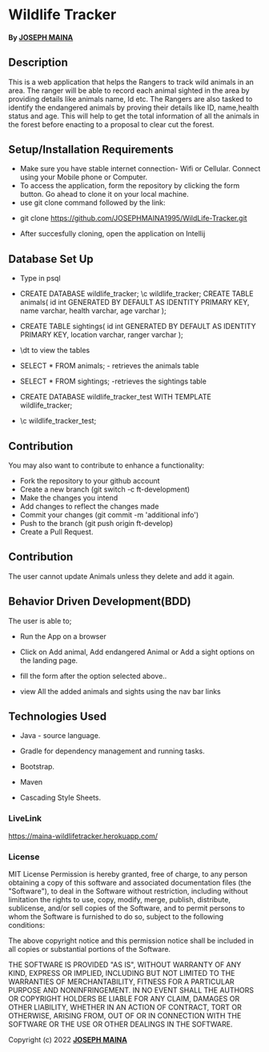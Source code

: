 # Wildlife Tracker

#### By **[JOSEPH MAINA](https://github.com/JOSEPHMAINA1995)**

## Description

This is a web application that helps the Rangers to track wild animals in an area. The ranger will be able to record each animal sighted in the area by providing details like animals name, Id etc. The Rangers are also tasked to identify the endangered animals by proving their details like ID, name,health status and age.  This will help to get the total information of all the animals in the forest before enacting to a proposal to clear cut the forest.

## Setup/Installation Requirements

- Make sure you have stable internet connection- Wifi or Cellular. Connect using your Mobile phone or Computer.
- To access the application, form the repository by clicking the form button. Go ahead to clone it on your local machine.
- use git clone command followed by the link: 
* git clone https://github.com/JOSEPHMAINA1995/WildLife-Tracker.git
- After succesfully cloning, open the application on Intellij

## Database Set Up
 
 * Type in psql
* CREATE DATABASE wildlife_tracker;
\c wildlife_tracker;
CREATE TABLE animals(
    id int GENERATED BY DEFAULT AS IDENTITY PRIMARY KEY,
    name varchar,
    health varchar,
    age varchar
);

* CREATE TABLE sightings(
      id int GENERATED BY DEFAULT AS IDENTITY PRIMARY KEY,
      location varchar,
      ranger varchar
);

* \dt to view the tables
* SELECT * FROM animals; - retrieves the animals table
* SELECT * FROM sightings; -retrieves the sightings table

* CREATE DATABASE wildlife_tracker_test WITH TEMPLATE wildlife_tracker;
* \c wildlife_tracker_test;

## Contribution
You may also want to contribute to enhance a functionality:
* Fork the repository to your github account
* Create a new branch (git switch -c ft-development)
* Make the changes you intend
* Add changes to reflect the changes made
* Commit your changes (git commit -m 'additional info')
* Push to the branch (git push origin ft-develop)
* Create a Pull Request.

## Contribution
The user cannot update Animals unless they delete and add it again.



## Behavior Driven Development(BDD)

The user is able to;

* Run the App on a browser

* Click on Add animal, Add endangered Animal or Add a sight options on the landing page. 

* fill the form after the option selected above..

* view All the added animals and sights using the nav bar links


## Technologies Used

* Java - source language.

* Gradle for dependency management and running tasks.

* Bootstrap.

* Maven

* Cascading Style Sheets.
 
### LiveLink 

https://maina-wildlifetracker.herokuapp.com/

### License


MIT License
Permission is hereby granted, free of charge, to any person obtaining a copy
of this software and associated documentation files (the "Software"), to deal
in the Software without restriction, including without limitation the rights
to use, copy, modify, merge, publish, distribute, sublicense, and/or sell
copies of the Software, and to permit persons to whom the Software is
furnished to do so, subject to the following conditions:

The above copyright notice and this permission notice shall be included in all
copies or substantial portions of the Software.

THE SOFTWARE IS PROVIDED "AS IS", WITHOUT WARRANTY OF ANY KIND, EXPRESS OR
IMPLIED, INCLUDING BUT NOT LIMITED TO THE WARRANTIES OF MERCHANTABILITY,
FITNESS FOR A PARTICULAR PURPOSE AND NONINFRINGEMENT. IN NO EVENT SHALL THE
AUTHORS OR COPYRIGHT HOLDERS BE LIABLE FOR ANY CLAIM, DAMAGES OR OTHER
LIABILITY, WHETHER IN AN ACTION OF CONTRACT, TORT OR OTHERWISE, ARISING FROM,
OUT OF OR IN CONNECTION WITH THE SOFTWARE OR THE USE OR OTHER DEALINGS IN THE
SOFTWARE.<br>

Copyright (c) 2022 **[JOSEPH MAINA](https://github.com/JOSEPHMAINA1995)**

